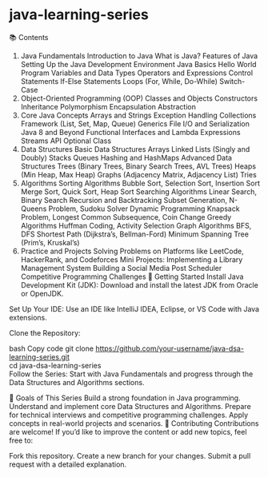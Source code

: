 # java-learning-series

📚 Contents
1. Java Fundamentals
Introduction to Java
What is Java?
Features of Java
Setting Up the Java Development Environment
Java Basics
Hello World Program
Variables and Data Types
Operators and Expressions
Control Statements
If-Else Statements
Loops (For, While, Do-While)
Switch-Case
2. Object-Oriented Programming (OOP)
Classes and Objects
Constructors
Inheritance
Polymorphism
Encapsulation
Abstraction
3. Core Java Concepts
Arrays and Strings
Exception Handling
Collections Framework (List, Set, Map, Queue)
Generics
File I/O and Serialization
Java 8 and Beyond
Functional Interfaces and Lambda Expressions
Streams API
Optional Class
4. Data Structures
Basic Data Structures
Arrays
Linked Lists (Singly and Doubly)
Stacks
Queues
Hashing and HashMaps
Advanced Data Structures
Trees (Binary Trees, Binary Search Trees, AVL Trees)
Heaps (Min Heap, Max Heap)
Graphs (Adjacency Matrix, Adjacency List)
Tries
5. Algorithms
Sorting Algorithms
Bubble Sort, Selection Sort, Insertion Sort
Merge Sort, Quick Sort, Heap Sort
Searching Algorithms
Linear Search, Binary Search
Recursion and Backtracking
Subset Generation, N-Queens Problem, Sudoku Solver
Dynamic Programming
Knapsack Problem, Longest Common Subsequence, Coin Change
Greedy Algorithms
Huffman Coding, Activity Selection
Graph Algorithms
BFS, DFS
Shortest Path (Dijkstra’s, Bellman-Ford)
Minimum Spanning Tree (Prim’s, Kruskal’s)
6. Practice and Projects
Solving Problems on Platforms like LeetCode, HackerRank, and Codeforces
Mini Projects:
Implementing a Library Management System
Building a Social Media Post Scheduler
Competitive Programming Challenges
🚀 Getting Started
Install Java Development Kit (JDK):
Download and install the latest JDK from Oracle or OpenJDK.

Set Up Your IDE:
Use an IDE like IntelliJ IDEA, Eclipse, or VS Code with Java extensions.

Clone the Repository:

bash
Copy code
git clone https://github.com/your-username/java-dsa-learning-series.git  
cd java-dsa-learning-series  
Follow the Series:
Start with Java Fundamentals and progress through the Data Structures and Algorithms sections.

🎯 Goals of This Series
Build a strong foundation in Java programming.
Understand and implement core Data Structures and Algorithms.
Prepare for technical interviews and competitive programming challenges.
Apply concepts in real-world projects and scenarios.
🤝 Contributing
Contributions are welcome! If you’d like to improve the content or add new topics, feel free to:

Fork this repository.
Create a new branch for your changes.
Submit a pull request with a detailed explanation.
